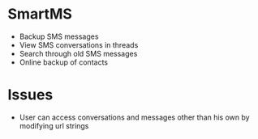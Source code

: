 SmartMS
=======

* Backup SMS messages
* View SMS conversations in threads
* Search through old SMS messages
* Online backup of contacts

Issues
======

* User can access conversations and messages other than his own by modifying url strings